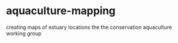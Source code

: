 # aquaculture-mapping
creating maps of estuary locations the the conservation aquaculture working group

